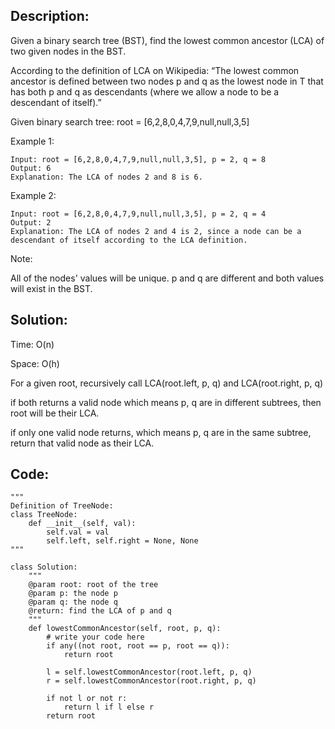 ## Description:
Given a binary search tree (BST), find the lowest common ancestor (LCA) of two given nodes in the BST.

According to the definition of LCA on Wikipedia: “The lowest common ancestor is defined between two nodes p and q as the lowest node in T that has both p and q as descendants (where we allow a node to be a descendant of itself).”

Given binary search tree:  root = [6,2,8,0,4,7,9,null,null,3,5]

Example 1:

    Input: root = [6,2,8,0,4,7,9,null,null,3,5], p = 2, q = 8
    Output: 6
    Explanation: The LCA of nodes 2 and 8 is 6.
Example 2:

    Input: root = [6,2,8,0,4,7,9,null,null,3,5], p = 2, q = 4
    Output: 2
    Explanation: The LCA of nodes 2 and 4 is 2, since a node can be a descendant of itself according to the LCA definition.
 

Note:

All of the nodes' values will be unique.
p and q are different and both values will exist in the BST.
## Solution:
Time: O(n)

Space: O(h)

For a given root, recursively call LCA(root.left, p, q) and LCA(root.right, p, q)

if both returns a valid node which means p, q are in different subtrees, then root will be their LCA.

if only one valid node returns, which means p, q are in the same subtree, return that valid node as their LCA.

## Code:
    """
    Definition of TreeNode:
    class TreeNode:
        def __init__(self, val):
            self.val = val
            self.left, self.right = None, None
    """

    class Solution:
        """
        @param root: root of the tree
        @param p: the node p
        @param q: the node q
        @return: find the LCA of p and q
        """
        def lowestCommonAncestor(self, root, p, q):
            # write your code here
            if any((not root, root == p, root == q)):
                return root

            l = self.lowestCommonAncestor(root.left, p, q)
            r = self.lowestCommonAncestor(root.right, p, q)

            if not l or not r:
                return l if l else r
            return root
